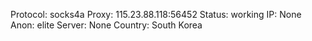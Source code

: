 Protocol: socks4a
Proxy: 115.23.88.118:56452
Status: working
IP: None
Anon: elite
Server: None
Country: South Korea

